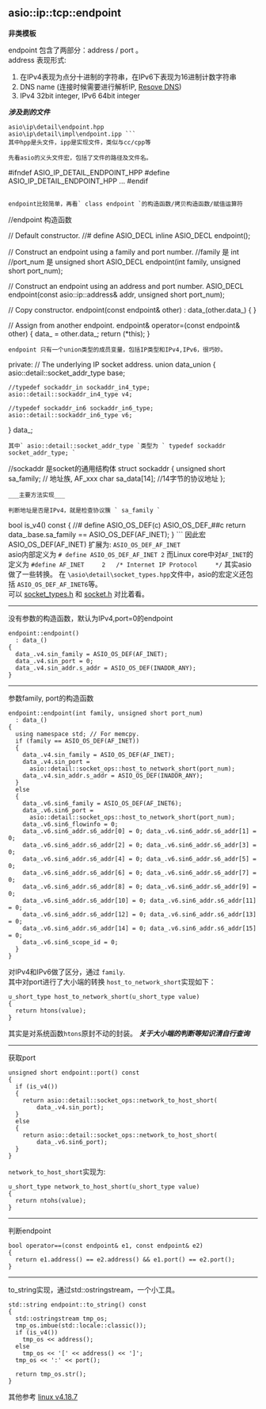## asio::ip::tcp::endpoint

****非类模板****

endpoint 包含了两部分：address / port 。  
address 表现形式:
1. 在IPv4表现为点分十进制的字符串，在IPv6下表现为16进制计数字符串
2. DNS name (连接时候需要进行解析IP, [Resove DNS]())
3. IPv4 32bit integer, IPv6 64bit integer

___涉及到的文件___
```
asio\ip\detail\endpoint.hpp
asio\ip\detail\impl\endpoint.ipp ```
其中hpp是头文件，ipp是实现文件，类似与cc/cpp等

先看asio的义头文件宏，包括了文件的路径及文件名。
```
#ifndef ASIO_IP_DETAIL_ENDPOINT_HPP
#define ASIO_IP_DETAIL_ENDPOINT_HPP
...
#endif
```

endpoint比较简单，再看` class endpoint `的构造函数/拷贝构造函数/赋值运算符
```
//endpoint 构造函数

// Default constructor.
//# define ASIO_DECL inline
ASIO_DECL endpoint();

// Construct an endpoint using a family and port number.
//family 是 int
//port_num 是 unsigned short
ASIO_DECL endpoint(int family, unsigned short port_num);

// Construct an endpoint using an address and port number.
ASIO_DECL endpoint(const asio::ip::address& addr,
    unsigned short port_num);

// Copy constructor.
endpoint(const endpoint& other)
  : data_(other.data_)
{
}

// Assign from another endpoint.
endpoint& operator=(const endpoint& other)
{
  data_ = other.data_;
  return (*this);
}
```
endpoint 只有一个union类型的成员变量，包括IP类型和IPv4,IPv6，很巧妙。
```
private:
  // The underlying IP socket address.
  union data_union
  {
    asio::detail::socket_addr_type base;

    //typedef sockaddr_in sockaddr_in4_type;
    asio::detail::sockaddr_in4_type v4;

    //typedef sockaddr_in6 sockaddr_in6_type;
    asio::detail::sockaddr_in6_type v6;
  } data_;
```
其中` asio::detail::socket_addr_type `类型为 ` typedef sockaddr socket_addr_type; `
```
//sockaddr 是socket的通用结构体
struct sockaddr {
	unsigned short sa_family; // 地址族, AF_xxx
	char sa_data[14]; //14字节的协议地址
};
```
___主要方法实现___

判断地址是否是IPv4，就是检查协议簇 ` sa_family `
```
bool is_v4() const
{
  //# define ASIO_OS_DEF(c) ASIO_OS_DEF_##c
  return data_.base.sa_family == ASIO_OS_DEF(AF_INET);
} ```
因此宏ASIO_OS_DEF(AF_INET) 扩展为: ` ASIO_OS_DEF_AF_INET  `  
asio内部定义为 ` # define ASIO_OS_DEF_AF_INET 2 ` 而Linux core中对` AF_INET `的定义为 ` #define AF_INET		2	/* Internet IP Protocol 	*/ ` 其实asio做了一些转换。
在 ` \asio\detail\socket_types.hpp `文件中，asio的宏定义还包括 ` ASIO_OS_DEF_AF_INET6 `等。  
可以 [socket_types.h]() 和  [socket.h](https://elixir.bootlin.com/linux/latest/source/include/linux/socket.h#L164) 对比着看。

---
没有参数的构造函数，默认为IPv4,port=0的endpoint
```
endpoint::endpoint()
  : data_()
{
  data_.v4.sin_family = ASIO_OS_DEF(AF_INET);
  data_.v4.sin_port = 0;
  data_.v4.sin_addr.s_addr = ASIO_OS_DEF(INADDR_ANY);
}
```
---
参数family, port的构造函数
```
endpoint::endpoint(int family, unsigned short port_num)
  : data_()
{
  using namespace std; // For memcpy.
  if (family == ASIO_OS_DEF(AF_INET))
  {
    data_.v4.sin_family = ASIO_OS_DEF(AF_INET);
    data_.v4.sin_port =
      asio::detail::socket_ops::host_to_network_short(port_num);
    data_.v4.sin_addr.s_addr = ASIO_OS_DEF(INADDR_ANY);
  }
  else
  {
    data_.v6.sin6_family = ASIO_OS_DEF(AF_INET6);
    data_.v6.sin6_port =
      asio::detail::socket_ops::host_to_network_short(port_num);
    data_.v6.sin6_flowinfo = 0;
    data_.v6.sin6_addr.s6_addr[0] = 0; data_.v6.sin6_addr.s6_addr[1] = 0;
    data_.v6.sin6_addr.s6_addr[2] = 0; data_.v6.sin6_addr.s6_addr[3] = 0;
    data_.v6.sin6_addr.s6_addr[4] = 0; data_.v6.sin6_addr.s6_addr[5] = 0;
    data_.v6.sin6_addr.s6_addr[6] = 0; data_.v6.sin6_addr.s6_addr[7] = 0;
    data_.v6.sin6_addr.s6_addr[8] = 0; data_.v6.sin6_addr.s6_addr[9] = 0;
    data_.v6.sin6_addr.s6_addr[10] = 0; data_.v6.sin6_addr.s6_addr[11] = 0;
    data_.v6.sin6_addr.s6_addr[12] = 0; data_.v6.sin6_addr.s6_addr[13] = 0;
    data_.v6.sin6_addr.s6_addr[14] = 0; data_.v6.sin6_addr.s6_addr[15] = 0;
    data_.v6.sin6_scope_id = 0;
  }
}
```
对IPv4和IPv6做了区分，通过 ` family `.  
其中对port进行了大小端的转换 ```
host_to_network_short ```实现如下：  
```
u_short_type host_to_network_short(u_short_type value)
{
  return htons(value);
}
```
其实是对系统函数` htons `原封不动的封装。
___关于大小端的判断等知识清自行查询___  

---
获取port
```
unsigned short endpoint::port() const
{
  if (is_v4())
  {
    return asio::detail::socket_ops::network_to_host_short(
        data_.v4.sin_port);
  }
  else
  {
    return asio::detail::socket_ops::network_to_host_short(
        data_.v6.sin6_port);
  }
}
```
` network_to_host_short `实现为:  
```
u_short_type network_to_host_short(u_short_type value)
{
  return ntohs(value);
}
```
---
判断endpoint
```
bool operator==(const endpoint& e1, const endpoint& e2)
{
  return e1.address() == e2.address() && e1.port() == e2.port();
}
```
---
to_string实现，通过std::ostringstream，一个小工具。
```
std::string endpoint::to_string() const
{
  std::ostringstream tmp_os;
  tmp_os.imbue(std::locale::classic());
  if (is_v4())
    tmp_os << address();
  else
    tmp_os << '[' << address() << ']';
  tmp_os << ':' << port();

  return tmp_os.str();
}
```

其他参考  [linux v4.18.7](https://elixir.bootlin.com/linux/latest/source/include/linux/socket.h#L164)
